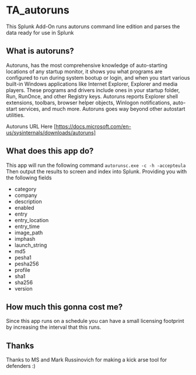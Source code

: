# TA_autoruns
This Splunk Add-On runs autoruns command line edition and parses the data ready for use in Splunk
## What is autoruns?
Autoruns, has the most comprehensive knowledge of auto-starting locations of any startup monitor, it shows you what programs are configured to run during system bootup or login, and when you start various built-in Windows applications like Internet Explorer, Explorer and media players. These programs and drivers include ones in your startup folder, Run, RunOnce, and other Registry keys. Autoruns reports Explorer shell extensions, toolbars, browser helper objects, Winlogon notifications, auto-start services, and much more. Autoruns goes way beyond other autostart utilities.

Autoruns URL Here
[https://docs.microsoft.com/en-us/sysinternals/downloads/autoruns]

## What does this app do?
This app will run the following command 
`autorunsc.exe -c -h -accepteula`
Then output the results to screen and index into Splunk.  Providing you with the following fields
- category
- company
- description
- enabled
- entry
- entry_location
- entry_time
- image_path
- imphash
- launch_string
- md5
- pesha1
- pesha256
- profile
- sha1
- sha256
- version

## How much this gonna cost me?
Since this app runs on a schedule you can have a small licensing footprint by increasing the interval that this runs.  

## Thanks   
Thanks to MS and Mark Russinovich for making a kick arse tool for defenders :)

    
